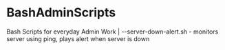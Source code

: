 # BashAdminScripts
Bash Scripts for everyday Admin Work
|
--server-down-alert.sh - monitors server using ping, plays alert when server is down

